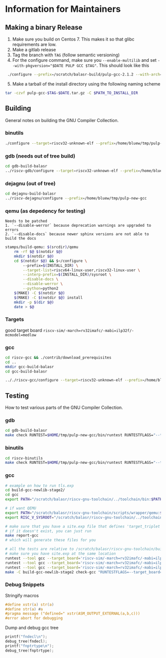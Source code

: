 # Information for Maintainers

## Making a binary Release

1. Make sure you build on Centos 7. This makes it so that glibc requirements are low.
2. Make a gitlab release
3. Tag the branch with `TAG` (follow semantic versioning)
4. For the configure command, make sure you `--enable-multilib` and set
   `--with-pkgversion="$DATE PULP GCC $TAG"`. This should look like this

```bash
 ./configure --prefix=/scratch/balasr-build/pulp-gcc-2.1.2 --with-arch=rv32imfcxpulpv3 --with-abi=ilp32 --enable-multilib --with-pkgversion=2021-07-04 PULP GCC v2.1.2`
```

5. Make a tarball of the install directory using the following naming scheme

```bash
tar -czvf pulp-gcc-$TAG-$DATE.tar.gz -C $PATH_TO_INSTALL_DIR
```

## Building
General notes on building the GNU Compiler Collection.

### binutils
```bash
./configure --target=riscv32-unknown-elf --prefix=/home/bluew/tmp/pulp-new-gcc --disable-werror --with-expat=yes --disable-gdb --disable-libdecnumber --disable-readline
```

### gdb (needs out of tree build)
```bash
cd gdb-build-balasr
../riscv-gdb/configure --target=riscv32-unknown-elf --prefix=/home/bluew/tmp/pulp-new-gcc --disable-werror --with-expat=yes --enable-gdb --disable-gas --disable-binutils --disable-ld --disable-gold --disable-gprof
```

### dejagnu (out of tree)
```bash
cd dejagnu-build-balasr
../riscv-dejagnu/configure --prefix=/home/bluew/tmp/pulp-new-gcc
```

### qemu (as depedency for testing)
	Needs to be patched
	1. `--disable-werror` because deprecation warnings are upgraded to errors
	2. `--disable-docs` because newer sphinx versions are not able to build the docs
```bash
stamps/build-qemu: $(srcdir)/qemu
	rm -rf $@ $(notdir $@)
	mkdir $(notdir $@)
	cd $(notdir $@) && $</configure \
		--prefix=$(INSTALL_DIR) \
		--target-list=riscv64-linux-user,riscv32-linux-user \
		--interp-prefix=$(INSTALL_DIR)/sysroot \
		--disable-docs \
		--disable-werror \
		--python=python2
	$(MAKE) -C $(notdir $@)
	$(MAKE) -C $(notdir $@) install
	mkdir -p $(dir $@)
	date > $@
```

### Targets
good target board `riscv-sim/-march=rv32imafc/-mabi=ilp32f/-mcmodel=medlow`

### gcc
```bash
cd riscv-gcc && ./contrib/download_prerequisites
cd ..
mkdir gcc-build-balasr
cd gcc-build-balasr

.././riscv-gcc/configure --target=riscv32-unknown-elf --prefix=/home/bluew/tmp/pulp-new-gcc --disable-shared --disable-threads --enable-languages=c,c++ --with-system-zlib --enable-tls --with-newlib --with-sysroot=/home/bluew/tmp/pulp-new-gcc/riscv32-unknown-elf --with-native-system-header-dir=/include --disable-libmudflap --disable-libssp --disable-libquadmath --disable-libgomp --disable-nls --disable-tm-clone-registry --src=.././riscv-gcc --enable-multilib --with-abi=ilp32 --with-arch=rv32gc --with-tune=rocket 'CFLAGS_FOR_TARGET=-Os   -mcmodel=medlow' 'CXXFLAGS_FOR_TARGET=-Os   -mcmodel=medlow'
```

## Testing
How to test various parts of the GNU Compiler Collection.

### gdb
```bash
cd gdb-build-balasr
make check RUNTEST=$HOME/tmp/pulp-new-gcc/bin/runtest RUNTESTFLAGS="--target_board=riscv-sim"
```

### binutils
```bash
cd riscv-binutils
make check RUNTEST=$HOME/tmp/pulp-new-gcc/bin/runtest RUNTESTFLAGS="--target_board=riscv-sim"
```

### gcc

```bash
# example on how to run tls.exp
cd build-gcc-newlib-stage2/
cd gcc
export PATH="/scratch/balasr/riscv-gnu-toolchain/../toolchain/bin:$PATH"

# if want QEMU
export PATH="/scratch/balasr/riscv-gnu-toolchain/scripts/wrapper/qemu:$PATH"
export RISC_V_SYSROOT="/scratch/balasr/riscv-gnu-toolchain/../toolchain/sysroot"

# make sure that you have a site.exp file that defines 'target_triplet', 'src_dir' etc.
# if it doesn't exist, you can just run
make report-gcc
# which will generate these files for you

# all the tests are relative to /scratch/balasr/riscv-gnu-toolchain/build-gcc-newlib-stage2/gcc
# make sure you have site.exp at the same location
runtest --tool gcc --target_board='riscv-sim/-march=rv32imafc/-mabi=ilp32f/-mcmodel=medlow' gcc.dg/torture/tls/tls.exp
runtest --tool gcc --target_board='riscv-sim/-march=rv32imafc/-mabi=ilp32f/-mcmodel=medlow' gcc.c-torture/compile/compile.exp
runtest --tool gcc --target_board='riscv-sim/-march=rv32imafc/-mabi=ilp32f/-mcmodel=medlow' gcc.dg/torture/dg-torture.exp
make -C build-gcc-newlib-stage2 check-gcc "RUNTESTFLAGS=--target_board='riscv-sim/-march=rv32imfcxpulpv2/-mabi=ilp32f/-mcmodel=medlow'"
```

### Debug Snippets

Stringify macros
```c
#define xstr(a) str(a)
#define str(a) #a
#pragma message ("defined=" xstr(ASM_OUTPUT_EXTERNAL(a,b,c)))
#error abort for debugging
```

Dump and debug gcc tree
```c
printf("fndecl\n");
debug_tree(fndecl);
printf("fnptrtype\n");
debug_tree(fnptrtype);
```
